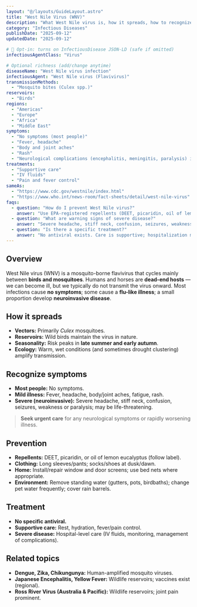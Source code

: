 ```yaml
---
layout: "@/layouts/GuideLayout.astro"
title: "West Nile Virus (WNV)"
description: "What West Nile virus is, how it spreads, how to recognize it, and what you can do to prevent infection."
category: "Infectious Diseases"
publishDate: "2025-09-12"
updatedDate: "2025-09-12"

# 🔐 Opt-in: turns on InfectiousDisease JSON-LD (safe if omitted)
infectiousAgentClass: "Virus"

# Optional richness (add/change anytime)
diseaseName: "West Nile virus infection"
infectiousAgent: "West Nile virus (Flavivirus)"
transmissionMethods:
  - "Mosquito bites (Culex spp.)"
reservoirs:
  - "Birds"
regions:
  - "Americas"
  - "Europe"
  - "Africa"
  - "Middle East"
symptoms:
  - "No symptoms (most people)"
  - "Fever, headache"
  - "Body and joint aches"
  - "Rash"
  - "Neurological complications (encephalitis, meningitis, paralysis) in severe cases"
treatments:
  - "Supportive care"
  - "IV fluids"
  - "Pain and fever control"
sameAs:
  - "https://www.cdc.gov/westnile/index.html"
  - "https://www.who.int/news-room/fact-sheets/detail/west-nile-virus"
faqs:
  - question: "How do I prevent West Nile virus?"
    answer: "Use EPA-registered repellents (DEET, picaridin, oil of lemon eucalyptus), wear long sleeves/pants at dusk and dawn, install/repair window and door screens, and remove standing water around your home."
  - question: "What are warning signs of severe disease?"
    answer: "Severe headache, stiff neck, confusion, seizures, weakness or paralysis. Seek urgent medical care."
  - question: "Is there a specific treatment?"
    answer: "No antiviral exists. Care is supportive; hospitalization may be needed for neuroinvasive disease."
---
```


## Overview
West Nile virus (WNV) is a mosquito-borne flavivirus that cycles mainly between **birds and mosquitoes**. Humans and horses are **dead-end hosts** — we can become ill, but we typically do not transmit the virus onward. Most infections cause **no symptoms**; some cause a **flu-like illness**; a small proportion develop **neuroinvasive disease**.

## How it spreads
- **Vectors:** Primarily *Culex* mosquitoes.
- **Reservoirs:** Wild birds maintain the virus in nature.
- **Seasonality:** Risk peaks in **late summer and early autumn**.
- **Ecology:** Warm, wet conditions (and sometimes drought clustering) amplify transmission.

## Recognize symptoms
- **Most people:** No symptoms.
- **Mild illness:** Fever, headache, body/joint aches, fatigue, rash.
- **Severe (neuroinvasive):** Severe headache, stiff neck, confusion, seizures, weakness or paralysis; may be life-threatening.

> **Seek urgent care** for any neurological symptoms or rapidly worsening illness.

## Prevention
- **Repellents:** DEET, picaridin, or oil of lemon eucalyptus (follow label).
- **Clothing:** Long sleeves/pants; socks/shoes at dusk/dawn.
- **Home:** Install/repair window and door screens; use bed nets where appropriate.
- **Environment:** Remove standing water (gutters, pots, birdbaths); change pet water frequently; cover rain barrels.

## Treatment
- **No specific antiviral.**
- **Supportive care:** Rest, hydration, fever/pain control.
- **Severe disease:** Hospital-level care (IV fluids, monitoring, management of complications).

## Related topics
- **Dengue, Zika, Chikungunya:** Human-amplified mosquito viruses.
- **Japanese Encephalitis, Yellow Fever:** Wildlife reservoirs; vaccines exist (regional).
- **Ross River Virus (Australia & Pacific):** Wildlife reservoirs; joint pain prominent.

